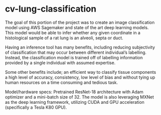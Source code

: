 # cv-lung-classification
The goal of this portion of the project was to create an image classification model using AWS Sagemaker and state of the art deep learning models. This model would be able to infer whether any given coordinate in a histological sample of a rat lung is an alveoli, septa or duct. 

Having an inference tool has many benefits, including reducing subjectivity of classification that may occur between different individual’s labelling. Instead, the classification model is trained off of labelling information provided by a single individual with assumed expertise.

Some other benefits include; an efficient way to classify tissue components a high level of accuracy, consistency, low level of bias and without tying up human resources on a time consuming and tedious task.

Model/hardware specs:
Pretrained ResNet-18 architecture with Adam optimizer and a mini-batch size of 32. The model is also leveraging MXNet as the deep learning framework, utilizing CUDA and GPU acceleration (specifically a Tesla K80 GPU).
